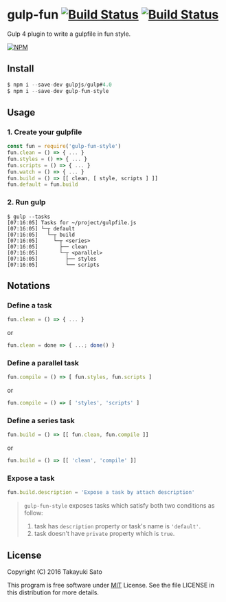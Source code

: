 # gulp-fun [![Build Status][travis-image]][travis-url] [![Build Status][appveyor-image]][appveyor-url]

Gulp 4 plugin to write a gulpfile in fun style.

[![NPM][node-image]][node-url]

[travis-image]: https://travis-ci.org/sttk/gulp-fun-style.svg?branch=master
[travis-url]: https://travis-ci.org/sttk/gulp-fun-style
[appveyor-image]: https://ci.appveyor.com/api/projects/status/github/sttk/gulp-fun-style?branch=master&svg=true
[appveyor-url]: https://ci.appveyor.com/project/sttk/gulp-fun-style
[node-image]: https://nodei.co/npm/gulp-fun-style.png↲
[node-url]: https://nodei.co/npm/gulp-fun-style/

## Install

```js
$ npm i --save-dev gulpjs/gulp#4.0
$ npm i --save-dev gulp-fun-style
```

## Usage

### 1. Create your gulpfile

```js
const fun = require('gulp-fun-style')
fun.clean = () => { ... }
fun.styles = () => { ... }
fun.scripts = () => { ... }
fun.watch = () => { ... }
fun.build = () => [[ clean, [ style, scripts ] ]]
fun.default = fun.build
```

### 2. Run gulp

```
$ gulp --tasks
[07:16:05] Tasks for ~/project/gulpfile.js
[07:16:05] └─┬ default
[07:16:05]   └─┬ build
[07:16:05]     └─┬ <series>
[07:16:05]       ├── clean
[07:16:05]       └─┬ <parallel>
[07:16:05]         ├── styles
[07:16:05]         └── scripts
```

## Notations

### Define a task

```js
fun.clean = () => { ... }
```

or

```js
fun.clean = done => { ...; done() }
```

### Define a parallel task

```js
fun.compile = () => [ fun.styles, fun.scripts ]
```

or

```js
fun.compile = () => [ 'styles', 'scripts' ]
```

### Define a series task

```js
fun.build = () => [[ fun.clean, fun.compile ]]
```

or

```js
fun.build = () => [[ 'clean', 'compile' ]]
```

### Expose a task

```js
fun.build.description = 'Expose a task by attach description'
```
    
> `gulp-fun-style` exposes tasks which satisfy both two conditions as follow:
>
> 1. task has `description` property or task's name is `'default'`.
> 2. task doesn't have `private` property which is `true`.


License
-------

Copyright (C) 2016 Takayuki Sato

This program is free software under [MIT](https://opensource.org/licenses/MIT) License.
See the file LICENSE in this distribution for more details.

